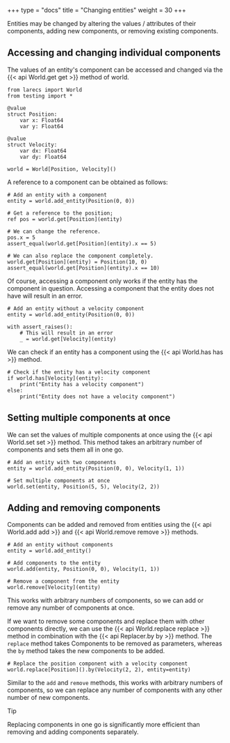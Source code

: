 +++
type = "docs"
title = "Changing entities"
weight = 30
+++

Entities may be changed by altering the values / attributes
of their components, adding new components, or removing
existing components. 

## Accessing and changing individual components

The values of an entity's component can be 
accessed and changed via the {{< api World.get get >}} 
method of world. 

```mojo {doctest="guide_change_entities" global=true hide=true}
from larecs import World
from testing import *

@value
struct Position:
    var x: Float64
    var y: Float64

@value
struct Velocity:
    var dx: Float64
    var dy: Float64
```

```mojo {doctest="guide_change_entities" hide=true}
world = World[Position, Velocity]()
```

A reference to a component can be obtained 
as follows:

```mojo {doctest="guide_change_entities"}
# Add an entity with a component
entity = world.add_entity(Position(0, 0))

# Get a reference to the position;
ref pos = world.get[Position](entity)

# We can change the reference.
pos.x = 5
assert_equal(world.get[Position](entity).x == 5)

# We can also replace the component completely. 
world.get[Position](entity) = Position(10, 0)
assert_equal(world.get[Position](entity).x == 10)
```

Of course, accessing a component only works if the entity has
the component in question. Accessing a component 
that the entity does not have will result in an error.

```mojo {doctest="guide_change_entities"}
# Add an entity without a velocity component
entity = world.add_entity(Position(0, 0))

with assert_raises():
    # This will result in an error
    _ = world.get[Velocity](entity)
```

We can check if an entity has a component using the 
{{< api World.has has >}} method. 

```mojo {doctest="guide_change_entities"}
# Check if the entity has a velocity component
if world.has[Velocity](entity):
    print("Entity has a velocity component")
else:
    print("Entity does not have a velocity component")
```

## Setting multiple components at once

We can set the values of multiple components at once 
using the {{< api World.set set >}}
method. This method takes an arbitrary number of 
components and sets them all in one go.

```mojo {doctest="guide_change_entities"}
# Add an entity with two components
entity = world.add_entity(Position(0, 0), Velocity(1, 1))

# Set multiple components at once
world.set(entity, Position(5, 5), Velocity(2, 2))
```

## Adding and removing components

Components can be added and removed from entities using the 
{{< api World.add add >}} and {{< api World.remove remove >}} methods.

```mojo {doctest="guide_change_entities"}
# Add an entity without components
entity = world.add_entity()

# Add components to the entity
world.add(entity, Position(0, 0), Velocity(1, 1))

# Remove a component from the entity
world.remove[Velocity](entity)
```

This works with arbitrary numbers of components, so we can add or remove
any number of components at once.


If we want to remove some components and replace 
them with other components directly, we can use the 
{{< api World.replace replace >}} method in combination with the 
{{< api Replacer.by by >}} method. The `replace` method takes 
Components to be removed as parameters, whereas the `by` method
takes the new components to be added. 

```mojo {doctest="guide_change_entities"}
# Replace the position component with a velocity component
world.replace[Position]().by(Velocity(2, 2), entity=entity)
```

Similar to the `add` and `remove` 
methods, this works with arbitrary numbers of
components, so we can replace any number of components with
any other number of new components.

> [!Tip]
> Replacing components in one go is significantly 
> more efficient than removing and adding components separately. 


